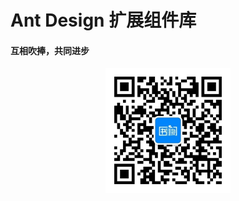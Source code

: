# Ant Design 扩展组件库

#### 互相吹捧，共同进步

<div style="width: 100%;text-align: center;">
<img src="images/shuque_wx.jpg" width="200px" alt="">
</div>
